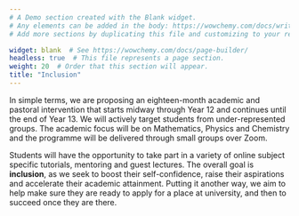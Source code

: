 ```yaml
---
# A Demo section created with the Blank widget.
# Any elements can be added in the body: https://wowchemy.com/docs/writing-markdown-latex/
# Add more sections by duplicating this file and customizing to your requirements.

widget: blank  # See https://wowchemy.com/docs/page-builder/
headless: true  # This file represents a page section.
weight: 20  # Order that this section will appear.
title: "Inclusion"
---
```


In simple terms, we are proposing an eighteen-month academic and pastoral intervention that starts midway through Year 12 and continues until the end of Year 13. We will actively target students from under-represented groups. The academic focus will be on Mathematics, Physics and Chemistry and the programme will be delivered through small groups over Zoom. 

Students will have the opportunity to take part in a variety of online subject specific tutorials, mentoring and guest lectures. The overall goal is **inclusion**, as we seek to boost their self-confidence, raise their aspirations and accelerate their academic attainment. Putting it another way, we aim to help make sure they are ready to apply for a place at university, and then to succeed once they are there. 
